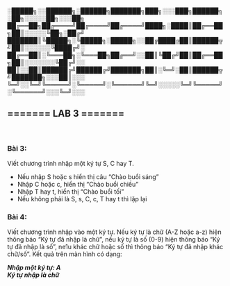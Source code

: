 
░█████╗░░██████╗░██████╗███████╗███╗░░░███╗██████╗░██╗░░░░░██╗░░░██╗
██╔══██╗██╔════╝██╔════╝██╔════╝████╗░████║██╔══██╗██║░░░░░╚██╗░██╔╝
███████║╚█████╗░╚█████╗░█████╗░░██╔████╔██║██████╦╝██║░░░░░░╚████╔╝░
██╔══██║░╚═══██╗░╚═══██╗██╔══╝░░██║╚██╔╝██║██╔══██╗██║░░░░░░░╚██╔╝░░
██║░░██║██████╔╝██████╔╝███████╗██║░╚═╝░██║██████╦╝███████╗░░░██║░░░
╚═╝░░╚═╝╚═════╝░╚═════╝░╚══════╝╚═╝░░░░░╚═╝╚═════╝░╚══════╝░░░╚═╝░░░

<h2>======= LAB 3 =======</h2> <BR>
<h3>Bài 3:</h3>
<p>Viết chương trình nhập một ký tự S, C hay T. </p>
<ul>
  <li>Nếu nhập S hoặc s hiển thị câu “Chào buổi sáng”</li>
  <li>Nhập C hoặc c, hiển thị “Chào buổi chiều”</li>
  <li>Nhập T hay t, hiển thị “Chào buổi tối”</li>
  <li>Nếu không phải là S, s, C, c, T hay t thì lặp lại</li>
</ul>  

<h3>Bài 4:</h3>
<p>Viết chương trình nhập vào một ký tự. Nếu ký tự là chữ (A-Z hoặc a-z) hiện
thông báo “Ký tự đã nhập là chữ”, nếu ký tự là số (0-9) hiện thông báo “Ký tự
đã nhập là số”, ne1u khác chữ hoặc số thì thông báo “Ký tự đã nhập khác
chữ/số”. Kết quả trên màn hình có dạng:</p>
<b><i>Nhập một ký tự: A</i></b> <br>
<b><i>Ký tự nhập là chữ</i></b>
